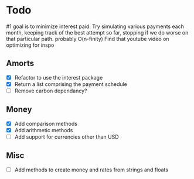 # Todo

#1 goal is to minimize interest paid.
Try simulating various payments each month, keeping track of the best attempt so far, stopping if we do worse on that particular path.
probably O(n-finity)
Find that youtube video on optimizing for inspo

## Amorts
- [x] Refactor to use the interest package
- [x] Return a list comprising the payment schedule
- [ ] Remove carbon dependancy?

## Money
- [x] Add comparison methods
- [x] Add arithmetic methods
- [ ] Add support for currencies other than USD

## Misc
- [ ] Add methods to create money and rates from strings and floats

